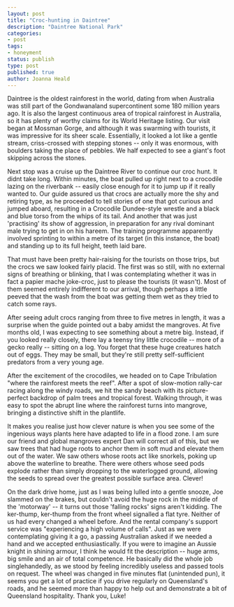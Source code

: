 ```yaml
---
layout: post
title: "Croc-hunting in Daintree"
description: "Daintree National Park"
categories:
- post
tags:
- honeyment
status: publish
type: post
published: true
author: Joanna Heald
---
```


Daintree is the oldest rainforest in the world, dating from when Australia was still part of the Gondwanaland supercontinent some 180 million years ago. It is also the largest continuous area of tropical rainforest in Australia, so it has plenty of worthy claims for its World Heritage listing. Our visit began at Mossman Gorge, and although it was swarming with tourists, it was impressive for its sheer scale. Essentially, it looked a lot like a gentle stream, criss-crossed with stepping stones -- only it was enormous, with boulders taking the place of pebbles. We half expected to see a giant's foot skipping across the stones.

Next stop was a cruise up the Daintree River to continue our croc hunt. It didnt take long. Within minutes, the boat pulled up right next to a crocodile lazing on the riverbank -- easily close enough for it to jump up if it really wanted to. Our guide assured us that crocs are actually more the shy and retiring type, as he proceeded to tell stories of one that got curious and jumped aboard, resulting in a Crocodile Dundee-style wrestle and a black and blue torso from the whips of its tail. And another that was just 'practising' its show of aggression, in preparation for any rival dominant male trying to get in on his hareem. The training programme apparently involved sprinting to within a metre of its target (in this instance, the boat) and standing up to its full height, teeth laid bare.

That must have been pretty hair-raising for the tourists on those trips, but the crocs we saw looked fairly placid. The first was so still, with no external signs of breathing or blinking, that I was contemplating whether it was in fact a papier mache joke-croc, just to please the tourists (it wasn't). Most of them seemed entirely indifferent to our arrival, though perhaps a little peeved that the wash from the boat was getting them wet as they tried to catch some rays. 

After seeing adult crocs ranging from three to five metres in length, it was a surprise when the guide pointed out a baby amidst the mangroves. At five months old, I was expecting to see something about a metre big. Instead, if you looked really closely, there lay a teensy tiny little crocodile -- more of a gecko really -- sitting on a log. You forget that these huge creatures hatch out of eggs. They may be small, but they're still pretty self-sufficient predators from a very young age.

After the excitement of the crocodiles, we headed on to Cape Tribulation "where the rainforest meets the reef". After a spot of slow-motion rally-car racing along the windy roads, we hit the sandy beach with its picture-perfect backdrop of palm trees and tropical forest. Walking through, it was easy to spot the abrupt line where the rainforest turns into mangrove, bringing a distinctive shift in the plantlife.

It makes you realise just how clever nature is when you see some of the ingenious ways plants here have adapted to life in a flood zone. I am sure our friend and global mangroves expert Dan will correct all of this, but we saw trees that had huge roots to anchor them in soft mud and elevate them out of the water. We saw others whose roots act like snorkels, poking up above the waterline to breathe. There were others whose seed pods explode rather than simply dropping to the waterlogged ground, allowing the seeds to spread over the greatest possible surface area. Clever!

On the dark drive home, just as I was being lulled into a gentle snooze, Joe slammed on the brakes, but couldn't avoid the huge rock in the middle of the 'motorway' -- it turns out those 'falling rocks' signs aren't kidding. The ker-thump, ker-thump from the front wheel signalled a flat tyre. Neither of us had every changed a wheel before. And the rental company's support service was "experiencing a high volume of calls". Just as we were contemplating giving it a go, a passing Australian asked if we needed a hand and we accepted enthusiastically. If you were to imagine an Aussie knight in shining armour, I think he would fit the description -- huge arms, big smile and an air of total competence. He basically did the whole job singlehandedly, as we stood by feeling incredibly useless and passed tools on request. The wheel was changed in five minutes flat (unintended pun), it seems you get a lot of practice if you drive regularly on Queensland's roads, and he seemed more than happy to help out and demonstrate a bit of Queensland hospitality. Thank you, Luke!
